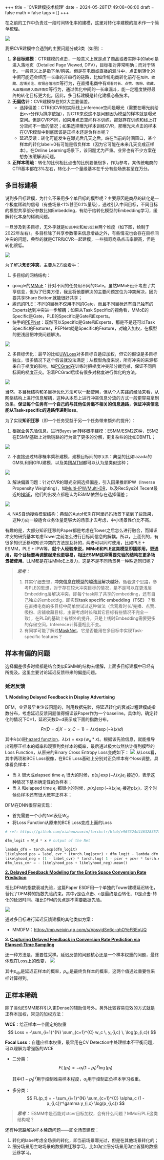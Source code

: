+++
title = 'CVR建模技术梳理'
date = 2024-05-28T17:49:08+08:00
draft = false
math = false
tags = []
+++

在之前的工作中负责过一段时间转化率的建模，这里对转化率建模的技术作一个简单梳理。

![](assets/1716891101062.png)

我把CVR建模中会遇到的主要问题分成3类（如图）：
1. __多目标建模__：CTR建模的点击，一般意义上就是点了商品或者实际中的label是进入落地页（Detailed Page Viewed, DPV），目标相对非常明确；而对于转化，一般意义上是指下单/购买。但是在电商或直播的漏斗中，点击到转化的中间可能还会经历一长串的非串行的链路，比如传统电商转化前存在`加购、收藏、店铺关注、收银台落地页`等行为，在直播电商中有`观看时长、点赞、吸粉、收藏、从直播间进入商详情页`等行为，通过优化中间的一长串漏斗，能一定程度使得最终的转化目标更大化。因此，多目标建模是转化建模必备技术。
2. __无偏估计__：CVR建模存在的2大主要偏差。
    - 选择偏差：CTR和CVR的实际线上inference空间是曝光（需要在曝光前给出cvr分作为排序依据），对CTR来说这不是问题因为模型的样本就是曝光空间。但是CVR不同，如果用点击空间样本训练，那就存在训练和线上打分空间不一致的情况；如果选择曝光样本训练CVR，那曝光未点击的样本在CVR模型中到底因该是正样本还是负样本呢？
    - 延迟反馈：转化可能发生在曝光后几天之后，站在当前的时间窗口，某个样本的转化label=0有可能是假负样本（因为它可能在未来几天变成正样本）。在Online Learning场景下，该问题尤为严重。业界也有不少方案在想办法缓解该问题。
3. __正样本稀疏__：转化的比例相比点击的比例要低很多，作为参考，某传统电商的CTR基本都在3%左右，转化小一个量级基本在千分有些场景甚至在万分。

## 多目标建模

说到多目标建模，为什么不采用多个单目标的模型呢？主要原因是商品的转化是一个极度稀疏的信号（有些场景<1%甚至0.1%量级），通过引入中间目标，不同目标的模型共享部分参数比如Embedding，有助于给转化模型的Embedding学习，缓解转化本身的稀疏问题。

一旦涉及到多目标，无外乎就是`知识冲突`和`知识迁移`两个维度（如下图，绘制于2022年左右）。多目标除了共享参数带来信息增益之外，有些情况也会存在目标间冲突的问题，典型的就是CTR和CVR一起建模，一些猎奇商品点击率很高，但是转化很低。

![](assets/1716891906879.png)

为了解决**知识冲突**，主要从2方面着手：
1. 多目标的网络结构：
- google的[MMoE](https://www.kdd.org/kdd2018/accepted-papers/view/modeling-task-relationships-in-multi-task-learning-with-multi-gate-mixture-)：针对不同的任务用不同的Gate。虽然MMoE设计考虑了共享信息，但为了归类方便，我且将他要解决的主要问题定位为冲突解决，因为要共享Share Bottom就能很好共享；
- 腾讯的[PLE](https://github.com/tangxyw/RecSysPapers/blob/main/Multi-Task/%5B2020%5D%5BTencent%5D%5BPLE%5D%20Progressive%20Layered%20Extraction%20%28PLE%29%20-%20A%20Novel%20Multi-Task%20Learning%20%28MTL%29%20Model%20for%20Personalized%20Recommendations.pdf)：不同的目标不仅用不同的Gate，而且不同目标还有自己独有的Experts达到冲突进一步解耦；如果从Task Specific的视角看，MMoE的Specific是Gate，PLE的Specific是Gate和Experts。
- 快手的[PEPNet](https://arxiv.org/abs/2302.01115)：既然可以Specific是Gate和Experts，那是不是还可以Task Specific的Features，PEPNet就是Specific的Feature，对输入加权，在模型的更浅层把冲突问题解决。

![](./assets/mmoe.png)

2. 多目标优化：最早的比如[UWLoss](https://arxiv.org/abs/1705.07115)对多目标自适应加权，但它的假设是多目标独立，很多情况下这个假设就没法满足；从模型角度来说，所有冲突的来源都来自于梯度的影响。如[PCGrad](https://arxiv.org/abs/2001.06782)在训练时把梯度冲突部分裁剪掉，保证不同目标间的梯度正交。沿着PCGrad后续有很多对梯度进行优化的方法。

![](./assets/pcgrad.png)

当然，多目标结构和多目标优化方法可以一起使用，但从个人实践的经验来看，从网络结构上进行信息解耦，这种从本质上进行冲突信息分流的方式一般更容易拿到效果。**保证每个任务有一个自己的与其他任务毫不相关的信息通路，保证冲突信息能从Task-specific的通路传递到loss**。

为了实现**知识迁移**（即一个任务受益于另一个任务带来额外的提升）：
1. 根据业务先验信息，进行Bayesian转移概率建模：[ESMM](https://arxiv.org/abs/1804.07931)/[ESM2](https://arxiv.org/abs/1910.07099)这种，ESM2在ESMM基础上对后链路的行为做了更多的分解，更复杂些的比如DBMTL；

![](./assets/esmm.png)

2. 不直接通过转移概率乘积建模，建模目标间的`序关系`：典型的比如lazada的GMSL利用GRU建模，以及美团[AITM](https://arxiv.org/abs/2105.08489)都可以认为是类似这种；

![](./assets/aitm.png)

3. 解决偏置问题：针对CVR的曝光空间选择偏差，引入因果推断IPW（Inverse Propensity Weighting），如[Multi-IPW/Multi-DR](https://arxiv.org/abs/1910.09337)，以及RecSys24 Tecent最近的[NISE](https://dl.acm.org/doi/pdf/10.1145/3640457.3688151)，他们的出发点都是认为ESMM依然存在选择偏差；

![](./assets/nise.png)

4. NAS自动搜索模型结构：典型的[AutoHERI](https://dl.acm.org/doi/10.1145/3459637.3482061)在阿里妈妈场景下拿到了些效果，这种方向一般适合业务体量足够大的场景才去考虑，中小场景性价比不高。

有趣的是，大部分知识迁移的Paper都是考虑在Tower之后怎么进行融合，而知识冲突的研究基本考虑Tower之前怎么进行目标间信息的解耦。所以，上面列的，有很多知识迁移和知识冲突的方法是互补的，两者可以同时使用，比如PLE + ESMM，PLE + IPW等。__就个人经验来说，MMoE和PLE这类模型即插即用，更通用，每个目标要再调整起来也更容易，相比ESMM这种需要先验的结构在更多场景被使用__。LLM都是在往MMoE上发力，这是不是不同场景另一种殊途同归呢？

> ***思考：***
>
> 1. 其实仔细去想，**冲突信息在模型的越浅层解决越好**。循着这个思路，参考PLE的思想，对于存在较大冲突目标的情况，是不是可以在更浅层Embedding层解决冲突，即每个task除了共享的embedding，还有自己独立的embeddig，即实现**task specific embedding（TSE）**？我在直播电商的多目标中简单尝试过这种做法（含观看时长/完播、点赞、吸粉、店铺收藏目标，主要考虑时长和其它目标有些情况不完全一致），在PLE的基础上有额外的提升，只是上线时Embedding需要更多的存储空间，Inference计算量相比不变。
> 2. 有同学可能了解过[MaskNet](https://arxiv.org/abs/2102.07619)，它是否能用在多目标中实现Task-specific features？

## 样本有偏的问题

选择偏差很多时候都是结合类似ESMM的结构去缓解，上面多目标建模中已经有所提及。这里主要讨论延迟反馈带来的偏差问题。

### 延迟反馈

**1. Modeling Delayed Feedback in Display Advertising**

DFM，业界最早关注该问题的，利用数据先验，将延迟转化的衰减过程建模成指数分布，考虑延迟反馈问题值得细读该Paper作为一个baseline。具体的，确定转化的情况下C=1，延迟天数D=d表示成下面的指数分布，

$$
Pr(D=d|X=x,C=1)=\lambda(x) \exp(-\lambda(x) d)
$$

其中$\lambda(x)$是[hazard function](https://web.stanford.edu/~lutian/coursepdf/unit1.pdf)，$\lambda(x)=\exp(w_d*x)$。根据该先验信息，就能推导出观察正样本的概率和观察到负样本的概率，最后通过极大似然估计得到模型的Loss Function，从原来的Binary Cross Entropy Loss变成如下：
![](assets/20240724164735.png)
从Loss看，其中两项和BCE Loss很像，在BCE Loss基础上分别对正负样本有个loss调整。具体看负样本：

- 当 $\lambda$ 很大或elapsed time $e_i$ 很大的时候，$p(x_i)\exp(-\lambda(x_i)e_i$ 接近0，表示这种情况下基本确定性的负样本；
- 当 $\lambda$ 和elapsed time $e_i$ 都很小的时候，$p(x_i)\exp(-\lambda(x_i)e_i$ 接近$p(x_i)$，这个时候负样本还有很大概率正样本；

DFM在DNN很容易实现：

- 首先需要一个小的Net表征$W_d$
- 将Loss Function从原来的BCE Loss变成上面的Loss

```python
# ref: https://github.com/xiahouzuoxin/torchctr/blob/e967324d446328357379cd649d367a5c4b2fac32/torchctr/losses/classification.py#L3

dfm_logit = W_d * x # output of the Net

lambda_dfm = torch.exp(dfm_logit)
likelyhood_pos = label_cvr * (torch.log(pcvr) + dfm_logit - lambda_dfm * elapsed_days_sold)
likelyhood_neg = (1 - label_cvr) * torch.log( 1 - pcvr + pcvr * torch.exp(-lambda_dfm * elapsed_days_sold) )
dfm_loss_cvr = - (ikelyhood_pos + likelyhood_neg).mean()
```

[**2. Delayed Feedback Modeling for the Entire Space Conversion Rate Prediction**](https://arxiv.org/pdf/2011.11826)

相比DFM的指数衰减先验，这篇Paper ESDF用一个单独的Tower建模延迟转化，替代了DFM种的指数先验约束。其中y是否点击、c是最终是否转化、D是点击-转化的延迟时间。相比DFM的优点是不需要数据先验。

![](assets/1716977902448.png)

通过多目标进行延迟反馈建模的其他类似方案：
- MMDFM：https://mp.weixin.qq.com/s/VosvjdSn6c-qhOYeFBEqUQ

**3. [Capturing Delayed Feedback in Conversion Rate Prediction via Elapsed-Time Sampling](https://arxiv.org/pdf/2012.03245)**

还一种方法是，重要性采样。延迟反馈的问题核心还是一个样本权重的问题，最终体现在Loss上的改变，
![](assets/2024072454142.png)

其中$p_{dp}$是延迟正样本的概率，$p_{rn}$是最终负样本的概率，这两个值通过重要性采样计算得到。

## 正样本稀疏

除了类似ESMM那样引入更Dense的辅助信号外。另外比较容易见效的方式就是正样本加权，常见的加权方法：

**WCE**：给正样本一个固定的权重
$$
Loss = -\sum_{i=1}^{N} \sum_{c=1}^{C} w_c \, y_{i,c} \, \log(p_{i,c})
$$

**Focal Loss**：自适应样本权重，最早用在CV Detection中处理样本不平衡问题，可以理解为增强版的WCE
- 二分类：
    $$
    FL(p_t) = - \alpha_t (1 - p_t)^\gamma \log(p_t)
    $$

    其中$(1-p_t)^{\gamma}$用于控制难易样本程度，$\alpha_t$用于控制正负样本学习权重。
- 多分类：
    $$
    FL(p_t) = - \sum_{i=1}^{N} \sum_{c=1}^{C} \alpha_c (1 - p_{i,c})^\gamma y_{i,c} \log(p_{i,c})
    $$

> ***思考：***
> ESMM中是否能对ctcvr目标加权，会有什么问题？MMoE/PLE这类结构呢？

还有种思路解决样本稀疏问题——即全场景建模：
1. 转化的label考虑全场景的转化，即当前场景曝光过，但是在其他场景转化的；
2. 细分场景用主站场景的数据做迁移学习，比如淘宝细分场景用淘宝首猜的数据迁移学习。
